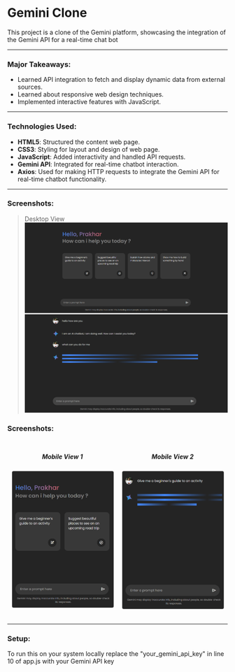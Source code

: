 <h1>Gemini Clone</h1>
<p>This project is a clone of the Gemini platform, showcasing the integration of the Gemini API for a real-time chat bot</p>

---

<h3>Major Takeaways:</h3>

- Learned API integration to fetch and display dynamic data from external sources.
- Learned about responsive web design techniques.
- Implemented interactive features with JavaScript.

---

<h3>Technologies Used:</h3>

-  **HTML5**: Structured the content web page.
-  **CSS3**: Styling for layout and design of web page.
-  **JavaScript**: Added interactivity and handled API requests.
-  **Gemini API**: Integrated for real-time chatbot interaction.
-  **Axios**: Used for making HTTP requests to integrate the Gemini API for real-time chatbot functionality.

---

<h3>Screenshots:</h3>

>Desktop View
![desktop](https://github.com/PrakharAgarwal135/GeminiClone/blob/main/images/readme%20ss/desk1.png)
![desktop](https://github.com/PrakharAgarwal135/GeminiClone/blob/main/images/readme%20ss/desk3.png)



<h3>Screenshots:</h3>

<div class="image-container">
    <div class="image-item">
        <h5>Mobile View 1</h5>
        <img src="https://github.com/PrakharAgarwal135/GeminiClone/blob/main/images/readme%20ss/mob1.png" alt="Mobile View 1">
    </div>
    <div class="image-item">
        <h5>Mobile View 2</h5>
        <img src="https://github.com/PrakharAgarwal135/GeminiClone/blob/main/images/readme%20ss/mob2.png" alt="Mobile View 2">
    </div>
</div>

<style>
    .image-container {
        display: flex;
        justify-content: space-around; /* Space between images */
        flex-wrap: wrap; /* Allow wrapping on smaller screens */
        margin-bottom: 20px;
    }

    .image-item {
        flex: 1;
        margin: 10px;
        text-align: center;
    }

    .image-item img {
        max-width: 100%; /* Responsive image scaling */
        height: auto;
        border: 1px solid #ccc; /* Optional border */
        border-radius: 4px; /* Optional rounded corners */
    }
</style>



---

<h3>Setup:</h3>
<p>To run this on your system locally replace the "your_gemini_api_key" in line 10 of app.js with your Gemini API key</p>
